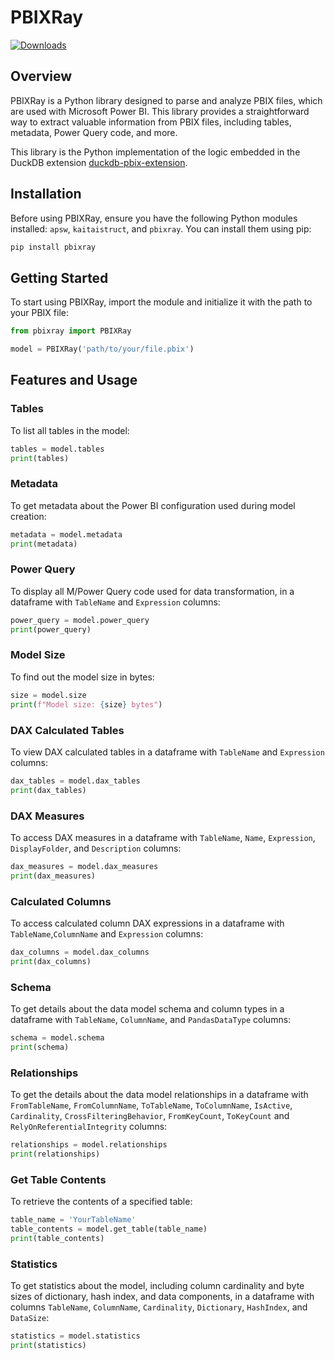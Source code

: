 # PBIXRay
[![Downloads](https://static.pepy.tech/badge/pbixray)](https://pepy.tech/project/pbixray)
## Overview

PBIXRay is a Python library designed to parse and analyze PBIX files, which are used with Microsoft Power BI. This library provides a straightforward way to extract valuable information from PBIX files, including tables, metadata, Power Query code, and more.

This library is the Python implementation of the logic embedded in the DuckDB extension [duckdb-pbix-extension](https://github.com/Hugoberry/duckdb-pbix-extension/).

## Installation

Before using PBIXRay, ensure you have the following Python modules installed: `apsw`, `kaitaistruct`, and `pbixray`. You can install them using pip:

```bash
pip install pbixray
```

## Getting Started
To start using PBIXRay, import the module and initialize it with the path to your PBIX file:
```python
from pbixray import PBIXRay

model = PBIXRay('path/to/your/file.pbix')
```

## Features and Usage
### Tables
To list all tables in the model:
```python
tables = model.tables
print(tables)
```
### Metadata
To get metadata about the Power BI configuration used during model creation:
```python
metadata = model.metadata
print(metadata)
```
### Power Query
To display all M/Power Query code used for data transformation, in a dataframe with `TableName` and `Expression` columns:
```python
power_query = model.power_query
print(power_query)
```
### Model Size
To find out the model size in bytes:
```python
size = model.size
print(f"Model size: {size} bytes")
```
### DAX Calculated Tables
To view DAX calculated tables in a dataframe with `TableName` and `Expression` columns:
```python
dax_tables = model.dax_tables
print(dax_tables)
```
### DAX Measures
To access DAX measures in a dataframe with `TableName`, `Name`, `Expression`, `DisplayFolder`, and `Description` columns:
```python
dax_measures = model.dax_measures
print(dax_measures)
```
### Calculated Columns
To access calculated column DAX expressions in a dataframe with `TableName`,`ColumnName` and `Expression` columns:
```python
dax_columns = model.dax_columns
print(dax_columns)
```
### Schema
To get details about the data model schema and column types in a dataframe with `TableName`, `ColumnName`, and `PandasDataType` columns:
```python
schema = model.schema
print(schema)
```
### Relationships
To get the details about the data model relationships in a dataframe with `FromTableName`, `FromColumnName`, `ToTableName`, `ToColumnName`, `IsActive`, `Cardinality`, `CrossFilteringBehavior`, `FromKeyCount`, `ToKeyCount` and `RelyOnReferentialIntegrity` columns:
```python
relationships = model.relationships
print(relationships)
```
### Get Table Contents
To retrieve the contents of a specified table:
```python
table_name = 'YourTableName'
table_contents = model.get_table(table_name)
print(table_contents)
```
### Statistics
To get statistics about the model, including column cardinality and byte sizes of dictionary, hash index, and data components, in a dataframe with columns `TableName`, `ColumnName`, `Cardinality`, `Dictionary`, `HashIndex`, and `DataSize`:
```python
statistics = model.statistics
print(statistics)
```
